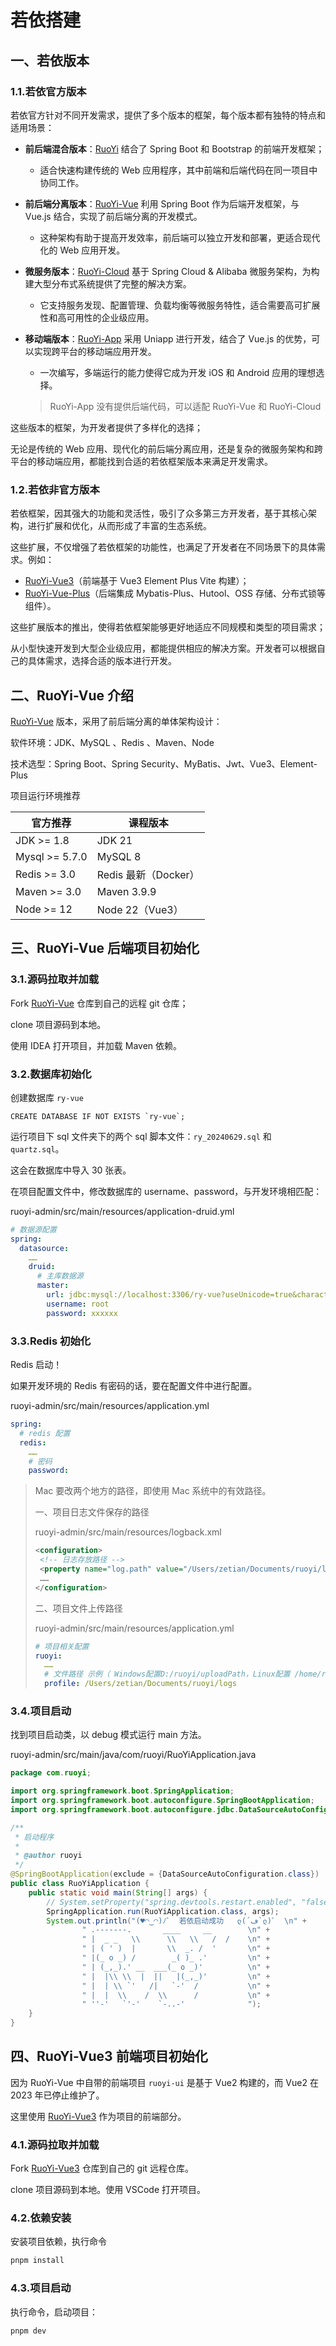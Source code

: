 # 若依搭建

## 一、若依版本

### 1.1.若依官方版本

若依官方针对不同开发需求，提供了多个版本的框架，每个版本都有独特的特点和适用场景：

- **前后端混合版本**：[RuoYi](https://gitee.com/y_project/RuoYi) 结合了 Spring Boot 和 Bootstrap 的前端开发框架；

  - 适合快速构建传统的 Web 应用程序，其中前端和后端代码在同一项目中协同工作。

- **前后端分离版本**：[RuoYi-Vue](https://gitee.com/y_project/RuoYi-Vue) 利用 Spring Boot 作为后端开发框架，与 Vue.js
  结合，实现了前后端分离的开发模式。

  - 这种架构有助于提高开发效率，前后端可以独立开发和部署，更适合现代化的 Web 应用开发。

- **微服务版本**：[RuoYi-Cloud](https://gitee.com/y_project/RuoYi-Cloud) 基于 Spring Cloud & Alibaba
  微服务架构，为构建大型分布式系统提供了完整的解决方案。

  - 它支持服务发现、配置管理、负载均衡等微服务特性，适合需要高可扩展性和高可用性的企业级应用。

- **移动端版本**：[RuoYi-App](https://gitee.com/y_project/RuoYi-App) 采用 Uniapp 进行开发，结合了 Vue.js
  的优势，可以实现跨平台的移动端应用开发。

  - 一次编写，多端运行的能力使得它成为开发 iOS 和 Android 应用的理想选择。

  > RuoYi-App 没有提供后端代码，可以适配 RuoYi-Vue 和 RuoYi-Cloud

这些版本的框架，为开发者提供了多样化的选择；

无论是传统的 Web 应用、现代化的前后端分离应用，还是复杂的微服务架构和跨平台的移动端应用，都能找到合适的若依框架版本来满足开发需求。

### 1.2.若依非官方版本

若依框架，因其强大的功能和灵活性，吸引了众多第三方开发者，基于其核心架构，进行扩展和优化，从而形成了丰富的生态系统。

这些扩展，不仅增强了若依框架的功能性，也满足了开发者在不同场景下的具体需求。例如：

- [RuoYi-Vue3](https://github.com/yangzongzhuan/RuoYi-Vue3)（前端基于 Vue3 Element Plus Vite 构建）；
- [RuoYi-Vue-Plus](https://gitee.com/dromara/RuoYi-Vue-Plus)（后端集成 Mybatis-Plus、Hutool、OSS 存储、分布式锁等组件）。

这些扩展版本的推出，使得若依框架能够更好地适应不同规模和类型的项目需求；

从小型快速开发到大型企业级应用，都能提供相应的解决方案。开发者可以根据自己的具体需求，选择合适的版本进行开发。

## 二、RuoYi-Vue 介绍

[RuoYi-Vue](https://gitee.com/y_project/RuoYi-Vue) 版本，采用了前后端分离的单体架构设计：

软件环境：JDK、MySQL 、Redis 、Maven、Node

技术选型：Spring Boot、Spring Security、MyBatis、Jwt、Vue3、Element-Plus

项目运行环境推荐

| **官方推荐**   | **课程版本**         |
| -------------- | -------------------- |
| JDK >= 1.8     | JDK 21               |
| Mysql >= 5.7.0 | MySQL 8              |
| Redis >= 3.0   | Redis 最新（Docker） |
| Maven >= 3.0   | Maven 3.9.9          |
| Node >= 12     | Node 22（Vue3）      |

## 三、RuoYi-Vue 后端项目初始化

### 3.1.源码拉取并加载

Fork [RuoYi-Vue](https://gitee.com/y_project/RuoYi-Vue) 仓库到自己的远程 git 仓库；

clone 项目源码到本地。

使用 IDEA 打开项目，并加载 Maven 依赖。

### 3.2.数据库初始化

创建数据库 `ry-vue`

```mysql
CREATE DATABASE IF NOT EXISTS `ry-vue`;
```

运行项目下 sql 文件夹下的两个 sql 脚本文件：`ry_20240629.sql` 和 `quartz.sql`。

这会在数据库中导入 30 张表。

在项目配置文件中，修改数据库的 username、password，与开发环境相匹配：

ruoyi-admin/src/main/resources/application-druid.yml

```yaml
# 数据源配置
spring:
  datasource:
    ……
    druid:
      # 主库数据源
      master:
        url: jdbc:mysql://localhost:3306/ry-vue?useUnicode=true&characterEncoding=utf8&zeroDateTimeBehavior=convertToNull&useSSL=true&serverTimezone=GMT%2B8
        username: root
        password: xxxxxx
```

### 3.3.Redis 初始化

Redis 启动！

如果开发环境的 Redis 有密码的话，要在配置文件中进行配置。

ruoyi-admin/src/main/resources/application.yml

```yaml
spring:
  # redis 配置
  redis:
    ……
    # 密码
    password:
```

> Mac 要改两个地方的路径，即使用 Mac 系统中的有效路径。
>
> 一、项目日志文件保存的路径
>
> ruoyi-admin/src/main/resources/logback.xml
>
> ```xml
> <configuration>
>  <!-- 日志存放路径 -->
>  <property name="log.path" value="/Users/zetian/Documents/ruoyi/logs" />
>  ……
> </configuration>
> ```
>
> 二、项目文件上传路径
>
> ruoyi-admin/src/main/resources/application.yml
>
> ```yaml
> # 项目相关配置
> ruoyi:
>   ……
>   # 文件路径 示例（ Windows配置D:/ruoyi/uploadPath，Linux配置 /home/ruoyi/uploadPath）
>   profile: /Users/zetian/Documents/ruoyi/logs
> ```

### 3.4.项目启动

找到项目启动类，以 debug 模式运行 main 方法。

ruoyi-admin/src/main/java/com/ruoyi/RuoYiApplication.java

```java
package com.ruoyi;

import org.springframework.boot.SpringApplication;
import org.springframework.boot.autoconfigure.SpringBootApplication;
import org.springframework.boot.autoconfigure.jdbc.DataSourceAutoConfiguration;

/**
 * 启动程序
 *
 * @author ruoyi
 */
@SpringBootApplication(exclude = {DataSourceAutoConfiguration.class})
public class RuoYiApplication {
    public static void main(String[] args) {
        // System.setProperty("spring.devtools.restart.enabled", "false");
        SpringApplication.run(RuoYiApplication.class, args);
        System.out.println("(♥◠‿◠)ﾉﾞ  若依启动成功   ლ(´ڡ`ლ)ﾞ  \n" +
                " .-------.       ____     __        \n" +
                " |  _ _   \\      \\   \\   /  /    \n" +
                " | ( ' )  |       \\  _. /  '       \n" +
                " |(_ o _) /        _( )_ .'         \n" +
                " | (_,_).' __  ___(_ o _)'          \n" +
                " |  |\\ \\  |  ||   |(_,_)'         \n" +
                " |  | \\ `'   /|   `-'  /           \n" +
                " |  |  \\    /  \\      /           \n" +
                " ''-'   `'-'    `-..-'              ");
    }
}
```

## 四、RuoYi-Vue3 前端项目初始化

因为 RuoYi-Vue 中自带的前端项目 `ruoyi-ui` 是基于 Vue2 构建的，而 Vue2  在 2023 年已停止维护了。

这里使用 [RuoYi-Vue3](https://github.com/yangzongzhuan/RuoYi-Vue3) 作为项目的前端部分。

### 4.1.源码拉取并加载

Fork [RuoYi-Vue3](https://github.com/yangzongzhuan/RuoYi-Vue3) 仓库到自己的 git 远程仓库。

clone 项目源码到本地。使用 VSCode 打开项目。

### 4.2.依赖安装

安装项目依赖，执行命令

```sh
pnpm install
```

### 4.3.项目启动

执行命令，启动项目：

```sh
pnpm dev
```
